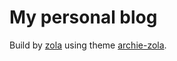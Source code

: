 # My personal blog

Build by [zola](https://github.com/getzola/zola) using theme [archie-zola](https://github.com/athul/archie).
